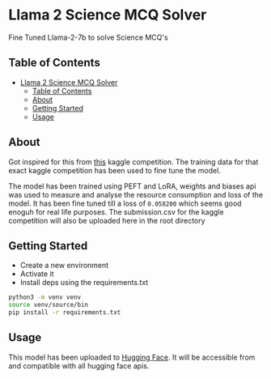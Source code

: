 # Llama 2 Science MCQ Solver

Fine Tuned Llama-2-7b to solve Science MCQ's

## Table of Contents

- [Llama 2 Science MCQ Solver](#llama-2-science-mcq-solver)
  - [Table of Contents](#table-of-contents)
  - [About ](#about-)
  - [Getting Started ](#getting-started-)
  - [Usage ](#usage-)

## About <a name = "about"></a>

Got inspired for this from <a href="https://www.kaggle.com/competitions/kaggle-llm-science-exam">this</a> kaggle competition. The training data for that exact kaggle competition has been used to fine tune the model. 

The model has been trained using PEFT and LoRA, weights and biases api was used to measure and analyse the resource consumption and loss of the model. It has been fine tuned till a loss of `0.058200` which seems good enoguh for real life purposes. The submission.csv for the kaggle competition will also be uploaded here in the root directory

## Getting Started <a name = "getting_started"></a>

- Create a new environment
- Activate it
- Install deps using the requirements.txt

```bash
python3 -m venv venv
source venv/source/bin
pip install -r requirements.txt
```

## Usage <a name = "usage"></a>

This model has been uploaded to <a href="https://huggingface.co/Veer15/llama2-science-mcq-solver">Hugging Face</a>. It will be accessible from and compatible with all hugging face apis.